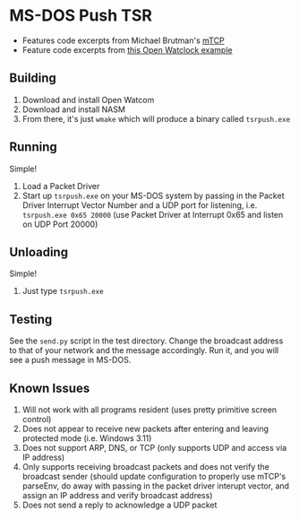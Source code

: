 # MS-DOS Push TSR

* Features code excerpts from Michael Brutman's [mTCP](http://www.brutman.com/mTCP/)
* Feature code excerpts from [this Open Watclock example](https://www.vcfed.org/forum/forum/technical-support/vintage-computer-programming/23586-tsr-programs-with-open-watcom?p=304280#post304280)

## Building
1. Download and install Open Watcom
2. Download and install NASM
3. From there, it's just `wmake` which will produce a binary called `tsrpush.exe`

## Running
Simple! 
1. Load a Packet Driver
2. Start up `tsrpush.exe` on your MS-DOS system by passing in the Packet Driver Interrupt Vector Number and a UDP port for listening, i.e.
`tsrpush.exe 0x65 20000` (use Packet Driver at Interrupt 0x65 and listen on UDP Port 20000)

## Unloading
Simple!
1. Just type `tsrpush.exe`

## Testing
See the `send.py` script in the test directory.  Change the broadcast address to that of your network and the message accordingly.  Run it, and you will see a push message in MS-DOS.

## Known Issues
1. Will not work with all programs resident (uses pretty primitive screen control)
2. Does not appear to receive new packets after entering and leaving protected mode (i.e. Windows 3.11)
3. Does not support ARP, DNS, or TCP (only supports UDP and access via IP address)
4. Only supports receiving broadcast packets and does not verify the broadcast sender (should update configuration to properly use mTCP's parseEnv, do away with passing in the packet driver interupt vector, and assign an IP address and verify broadcast address)
5. Does not send a reply to acknowledge a UDP packet